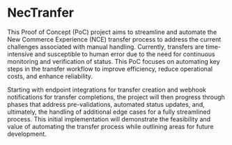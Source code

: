 # NecTranfer
This Proof of Concept (PoC) project aims to streamline and automate the New Commerce Experience (NCE) transfer process to address the current challenges associated with manual handling. Currently, transfers are time-intensive and susceptible to human error due to the need for continuous monitoring and verification of status. This PoC focuses on automating key steps in the transfer workflow to improve efficiency, reduce operational costs, and enhance reliability. 

Starting with endpoint integrations for transfer creation and webhook notifications for transfer completions, the project will then progress through phases that address pre-validations, automated status updates, and, ultimately, the handling of additional edge cases for a fully streamlined process. This initial implementation will demonstrate the feasibility and value of automating the transfer process while outlining areas for future development.
